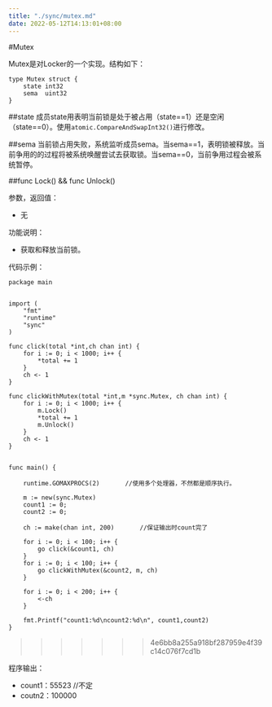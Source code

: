 ```yaml
---
title: "./sync/mutex.md"
date: 2022-05-12T14:13:01+08:00
---
```

#Mutex

Mutex是对Locker的一个实现。结构如下：

	type Mutex struct {
		state int32
		sema  uint32
	}
	
##state
成员state用表明当前锁是处于被占用（state==1）还是空闲（state==0）。使用`atomic.CompareAndSwapInt32()`进行修改。



##sema
当前锁占用失败，系统监听成员sema。当sema==1，表明锁被释放。当前争用的的过程将被系统唤醒尝试去获取锁。当sema==0，当前争用过程会被系统暂停。



##func Lock() && func Unlock()

参数，返回值：

- 无
	
功能说明：

- 获取和释放当前锁。

代码示例：


	package main


	import (
    	"fmt"
    	"runtime"
    	"sync"
	)

	func click(total *int,ch chan int) {
    	for i := 0; i < 1000; i++ {
        	*total += 1
    	}
    	ch <- 1
	}

	func clickWithMutex(total *int,m *sync.Mutex, ch chan int) {
    	for i := 0; i < 1000; i++ {
        	m.Lock()
        	*total += 1
        	m.Unlock()
    	}
    	ch <- 1
	}


	func main() {

    	runtime.GOMAXPROCS(2)		//使用多个处理器，不然都是顺序执行。

    	m := new(sync.Mutex)
    	count1 := 0;
    	count2 := 0;

    	ch := make(chan int, 200)		//保证输出时count完了

    	for i := 0; i < 100; i++ {
        	go click(&count1, ch)
    	}
    	for i := 0; i < 100; i++ {
        	go clickWithMutex(&count2, m, ch)
    	}

    	for i := 0; i < 200; i++ {
        	<-ch
    	}

    	fmt.Printf("count1:%d\ncount2:%d\n", count1,count2)
	}
>>>>>>> 4e6bb8a255a918bf287959e4f39c14c076f7cd1b

</code></pre>

程序输出：

- count1：55523		//不定
- coutn2：100000